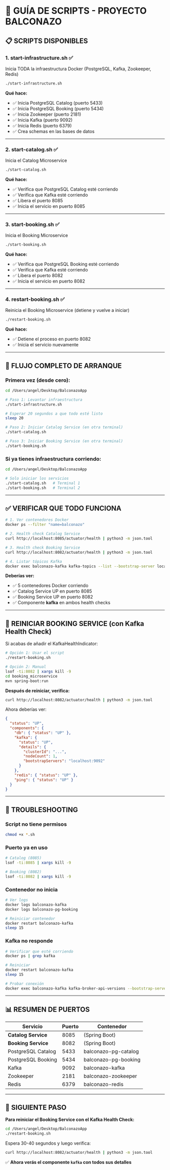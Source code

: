 # 🚀 GUÍA DE SCRIPTS - PROYECTO BALCONAZO

## 📋 SCRIPTS DISPONIBLES

### 1. **start-infrastructure.sh** ✅
Inicia TODA la infraestructura Docker (PostgreSQL, Kafka, Zookeeper, Redis)

```bash
./start-infrastructure.sh
```

**Qué hace:**
- ✅ Inicia PostgreSQL Catalog (puerto 5433)
- ✅ Inicia PostgreSQL Booking (puerto 5434)
- ✅ Inicia Zookeeper (puerto 2181)
- ✅ Inicia Kafka (puerto 9092)
- ✅ Inicia Redis (puerto 6379)
- ✅ Crea schemas en las bases de datos

---

### 2. **start-catalog.sh** ✅
Inicia el Catalog Microservice

```bash
./start-catalog.sh
```

**Qué hace:**
- ✅ Verifica que PostgreSQL Catalog esté corriendo
- ✅ Verifica que Kafka esté corriendo
- ✅ Libera el puerto 8085
- ✅ Inicia el servicio en puerto 8085

---

### 3. **start-booking.sh** ✅
Inicia el Booking Microservice

```bash
./start-booking.sh
```

**Qué hace:**
- ✅ Verifica que PostgreSQL Booking esté corriendo
- ✅ Verifica que Kafka esté corriendo
- ✅ Libera el puerto 8082
- ✅ Inicia el servicio en puerto 8082

---

### 4. **restart-booking.sh** ✅
Reinicia el Booking Microservice (detiene y vuelve a iniciar)

```bash
./restart-booking.sh
```

**Qué hace:**
- ✅ Detiene el proceso en puerto 8082
- ✅ Inicia el servicio nuevamente

---

## 🎯 FLUJO COMPLETO DE ARRANQUE

### Primera vez (desde cero):

```bash
cd /Users/angel/Desktop/BalconazoApp

# Paso 1: Levantar infraestructura
./start-infrastructure.sh

# Esperar 20 segundos a que todo esté listo
sleep 20

# Paso 2: Iniciar Catalog Service (en otra terminal)
./start-catalog.sh

# Paso 3: Iniciar Booking Service (en otra terminal)
./start-booking.sh
```

### Si ya tienes infraestructura corriendo:

```bash
cd /Users/angel/Desktop/BalconazoApp

# Solo iniciar los servicios
./start-catalog.sh   # Terminal 1
./start-booking.sh   # Terminal 2
```

---

## ✅ VERIFICAR QUE TODO FUNCIONA

```bash
# 1. Ver contenedores Docker
docker ps --filter "name=balconazo"

# 2. Health check Catalog Service
curl http://localhost:8085/actuator/health | python3 -m json.tool

# 3. Health check Booking Service
curl http://localhost:8082/actuator/health | python3 -m json.tool

# 4. Listar tópicos Kafka
docker exec balconazo-kafka kafka-topics --list --bootstrap-server localhost:9092
```

**Deberías ver:**
- ✅ 5 contenedores Docker corriendo
- ✅ Catalog Service UP en puerto 8085
- ✅ Booking Service UP en puerto 8082
- ✅ Componente **kafka** en ambos health checks

---

## 🔄 REINICIAR BOOKING SERVICE (con Kafka Health Check)

Si acabas de añadir el KafkaHealthIndicator:

```bash
# Opción 1: Usar el script
./restart-booking.sh

# Opción 2: Manual
lsof -ti:8082 | xargs kill -9
cd booking_microservice
mvn spring-boot:run
```

**Después de reiniciar, verifica:**

```bash
curl http://localhost:8082/actuator/health | python3 -m json.tool
```

Ahora deberías ver:

```json
{
  "status": "UP",
  "components": {
    "db": { "status": "UP" },
    "kafka": {
      "status": "UP",
      "details": {
        "clusterId": "...",
        "nodeCount": 1,
        "bootstrapServers": "localhost:9092"
      }
    },
    "redis": { "status": "UP" },
    "ping": { "status": "UP" }
  }
}
```

---

## 🐛 TROUBLESHOOTING

### Script no tiene permisos

```bash
chmod +x *.sh
```

### Puerto ya en uso

```bash
# Catalog (8085)
lsof -ti:8085 | xargs kill -9

# Booking (8082)
lsof -ti:8082 | xargs kill -9
```

### Contenedor no inicia

```bash
# Ver logs
docker logs balconazo-kafka
docker logs balconazo-pg-booking

# Reiniciar contenedor
docker restart balconazo-kafka
sleep 15
```

### Kafka no responde

```bash
# Verificar que esté corriendo
docker ps | grep kafka

# Reiniciar
docker restart balconazo-kafka
sleep 15

# Probar conexión
docker exec balconazo-kafka kafka-broker-api-versions --bootstrap-server localhost:9092
```

---

## 📊 RESUMEN DE PUERTOS

| Servicio | Puerto | Contenedor |
|----------|--------|------------|
| **Catalog Service** | 8085 | (Spring Boot) |
| **Booking Service** | 8082 | (Spring Boot) |
| PostgreSQL Catalog | 5433 | balconazo-pg-catalog |
| PostgreSQL Booking | 5434 | balconazo-pg-booking |
| Kafka | 9092 | balconazo-kafka |
| Zookeeper | 2181 | balconazo-zookeeper |
| Redis | 6379 | balconazo-redis |

---

## 🎯 SIGUIENTE PASO

**Para reiniciar el Booking Service con el Kafka Health Check:**

```bash
cd /Users/angel/Desktop/BalconazoApp
./restart-booking.sh
```

Espera 30-40 segundos y luego verifica:

```bash
curl http://localhost:8082/actuator/health | python3 -m json.tool
```

✅ **Ahora verás el componente `kafka` con todos sus detalles**

